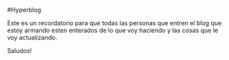 #Hyperblog

Este es un recordatorio para que todas las personas que entren el blog que estoy armando esten enterados de lo que voy haciendo y las cosas que le voy actualizando.

Saludos!